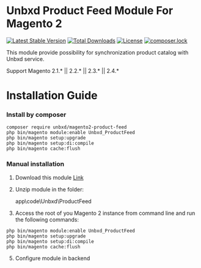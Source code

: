 # Unbxd Product Feed Module For Magento 2
[![Latest Stable Version](https://poser.pugx.org/unbxd/magento2-product-feed/v/stable)](https://packagist.org/packages/unbxd/magento2-product-feed)
[![Total Downloads](https://poser.pugx.org/unbxd/magento2-product-feed/downloads)](https://packagist.org/packages/unbxd/magento2-product-feed)
[![License](https://poser.pugx.org/unbxd/magento2-product-feed/license)](https://packagist.org/packages/unbxd/magento2-product-feed)
[![composer.lock](https://poser.pugx.org/unbxd/magento2-product-feed/composerlock)](https://packagist.org/packages/unbxd/magento2-product-feed)

This module provide possibility for synchronization product catalog with Unbxd service.

Support Magento 2.1.\* || 2.2.\* || 2.3.\* || 2.4.\*

# Installation Guide

### Install by composer

```
composer require unbxd/magento2-product-feed
php bin/magento module:enable Unbxd_ProductFeed
php bin/magento setup:upgrade
php bin/magento setup:di:compile
php bin/magento cache:flush
```

### Manual installation

1. Download this module [Link](https://github.com/unbxd/Magento-2-Extension/archive/2.0.11.zip)
3. Unzip module in the folder:

    app\code\Unbxd\ProductFeed

4. Access the root of you Magento 2 instance from command line and run the following commands:

```
php bin/magento module:enable Unbxd_ProductFeed
php bin/magento setup:upgrade
php bin/magento setup:di:compile
php bin/magento cache:flush
```

5. Configure module in backend


